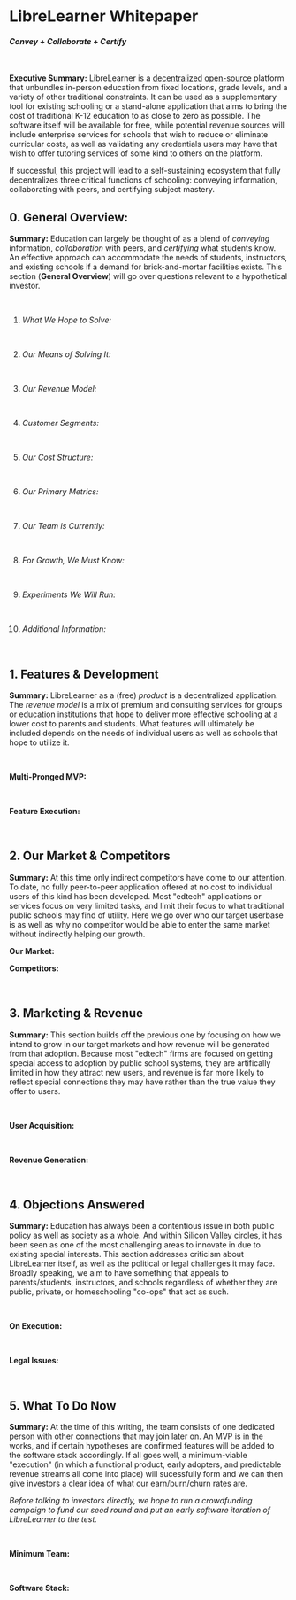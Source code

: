 # LibreLearner Whitepaper
#### *Convey + Collaborate + Certify*

&nbsp;

**Executive Summary:** LibreLearner is a [decentralized](https://en.wikipedia.org/wiki/Peer-to-peer) [open-source](https://en.wikipedia.org/wiki/Free_and_open-source_software) platform that unbundles in-person education from fixed locations, grade levels, and a variety of other traditional constraints. It can be used as a supplementary tool for existing schooling or a stand-alone application that aims to bring the cost of traditional K-12 education to as close to zero as possible. The software itself will be available for free, while potential revenue sources will include enterprise services for schools that wish to reduce or eliminate curricular costs, as well as validating any credentials users may have that wish to offer tutoring services of some kind to others on the platform.

If successful, this project will lead to a self-sustaining ecosystem that fully decentralizes three critical functions of schooling: conveying information, collaborating with peers, and certifying subject mastery.

## 0. General Overview:

**Summary:** Education can largely be thought of as a blend of *conveying* information, *collaboration* with peers, and *certifying* what students know. An effective approach can accommodate the needs of students, instructors, and existing schools if a demand for brick-and-mortar facilities exists. This section (**General Overview**) will go over questions relevant to a hypothetical investor.

&nbsp;

1) *What We Hope to Solve:*

&nbsp;

2) *Our Means of Solving It:*

&nbsp;

3) *Our Revenue Model:*

&nbsp;

4) *Customer Segments:*

&nbsp;

5) *Our Cost Structure:*

&nbsp;

6) *Our Primary Metrics:*

&nbsp;

7) *Our Team is Currently:*

&nbsp;

8) *For Growth, We Must Know:*

&nbsp;

9) *Experiments We Will Run:*

&nbsp;

10) *Additional Information:*

&nbsp;

## 1. Features & Development

**Summary:** LibreLearner as a (free) *product* is a decentralized application. The *revenue model* is a mix of premium and consulting services for groups or education institutions that hope to deliver more effective schooling at a lower cost to parents and students. What features will ultimately be included depends on the needs of individual users as well as schools that hope to utilize it.

&nbsp;

**Multi-Pronged MVP:**

&nbsp;

**Feature Execution:**

&nbsp;

## 2. Our Market & Competitors

**Summary:** At this time only indirect competitors have come to our attention. To date, no fully peer-to-peer application offered at no cost to individual users of this kind has been developed. Most "edtech" applications or services focus on very limited tasks, and limit their focus to what traditional public schools may find of utility. Here we go over who our target userbase is as well as why no competitor would be able to enter the same market without indirectly helping our growth. 

**Our Market:**

**Competitors:**

&nbsp;

## 3. Marketing & Revenue

**Summary:** This section builds off the previous one by focusing on how we intend to grow in our target markets and how revenue will be generated from that adoption. Because most "edtech" firms are focused on getting special access to adoption by public school systems, they are artifically limited in how they attract new users, and revenue is far more likely to reflect special connections they may have rather than the true value they offer to users. 

&nbsp;

**User Acquisition:**

&nbsp;

**Revenue Generation:**

&nbsp;

## 4. Objections Answered

**Summary:** Education has always been a contentious issue in both public policy as well as society as a whole. And within Silicon Valley circles, it has been seen as one of the most challenging areas to innovate in due to existing special interests. This section addresses criticism about LibreLearner itself, as well as the political or legal challenges it may face. Broadly speaking, we aim to have something that appeals to parents/students, instructors, and schools regardless of whether they are public, private, or homeschooling "co-ops" that act as such. 

&nbsp;

**On Execution:**

&nbsp;

**Legal Issues:**

&nbsp;

## 5. What To Do Now

**Summary:** At the time of this writing, the team consists of one dedicated person with other connections that may join later on. An MVP is in the works, and if certain hypotheses are confirmed features will be added to the software stack accordingly. If all goes well, a minimum-viable "execution" (in which a functional product, early adopters, and predictable revenue streams all come into place) will sucessfully form and we can then give investors a clear idea of what our earn/burn/churn rates are.

*Before talking to investors directly, we hope to run a crowdfunding campaign to fund our seed round and put an early software iteration of LibreLearner to the test.*

&nbsp;

**Minimum Team:**

&nbsp;

**Software Stack:**

&nbsp;
